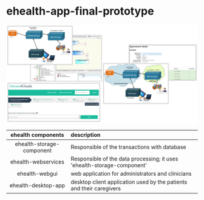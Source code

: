 # ehealth-app-final-prototype

![alt tag](https://github.com/modaclouds-atos/ehealth-app-final-prototype/blob/master/readme/modaclouds.png?raw=true)

| ehealth components  | description  |
| :------------: |:---------------|
| ehealth-storage-component      | Responsible of the transactions with database |
| ehealth-webservices      | Responsible of the data processing; it uses 'ehealth-storage-component'     |
| ehealth-webgui | web application for administrators and clinicians  |
| ehealth-desktop-app | desktop client application used by the patients and their caregivers |

